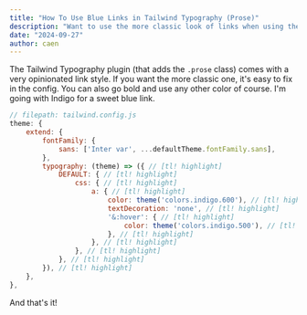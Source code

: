 ```yaml
---
title: "How To Use Blue Links in Tailwind Typography (Prose)"
description: "Want to use the more classic look of links when using the Tailwind typography prose plugin? Here's how."
date: "2024-09-27"
author: caen
---
```


The Tailwind Typography plugin (that adds the `.prose` class) comes with a very opinionated link style. If you want the more classic one, it's easy to fix in the config. You can also go bold and use any other color of course. I'm going with Indigo for a sweet blue link.

```js
// filepath: tailwind.config.js
theme: {
    extend: {
        fontFamily: {
            sans: ['Inter var', ...defaultTheme.fontFamily.sans],
        },
        typography: (theme) => ({ // [tl! highlight]
            DEFAULT: { // [tl! highlight]
                css: { // [tl! highlight]
                    a: { // [tl! highlight]
                        color: theme('colors.indigo.600'), // [tl! highlight]
                        textDecoration: 'none', // [tl! highlight]
                        '&:hover': { // [tl! highlight]
                            color: theme('colors.indigo.500'), // [tl! highlight]
                        }, // [tl! highlight]
                    }, // [tl! highlight]
                }, // [tl! highlight]
            }, // [tl! highlight]
        }), // [tl! highlight]
    },
},
```

And that's it!
